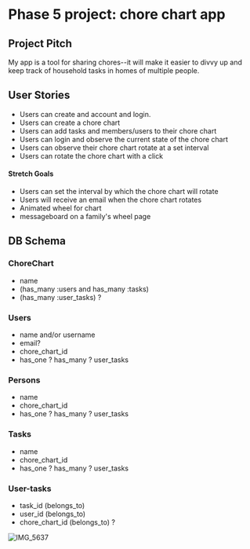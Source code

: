 # Phase 5 project: chore chart app

## Project Pitch

My app is a tool for sharing chores--it will make it easier to divvy up and keep track of household tasks in homes of multiple people.

## User Stories
- Users can create and account and login.
- Users can create a chore chart
- Users can add tasks and members/users to their chore chart
- Users can login and observe the current state of the chore chart
- Users can observe their chore chart rotate at a set interval
- Users can rotate the chore chart with a click
#### Stretch Goals
- Users can set the interval by which the chore chart will rotate
- Users will receive an email when the chore chart rotates
- Animated wheel for chart
- messageboard on a family's wheel page

## DB Schema
### ChoreChart
- name
- (has_many :users and has_many :tasks)
- (has_many :user_tasks) ?

### Users
- name and/or username
- email?
- chore_chart_id
- has_one ? has_many ? user_tasks

### Persons
- name
- chore_chart_id
- has_one ? has_many ? user_tasks

### Tasks
- name
- chore_chart_id
- has_one ? has_many ? user_tasks

### User-tasks
- task_id (belongs_to)
- user_id (belongs_to)
- chore_chart_id (belongs_to) ?

![IMG_5637](https://user-images.githubusercontent.com/109716310/207115276-43138a59-b2c7-482a-bc2b-aba0b52369fe.jpg)
